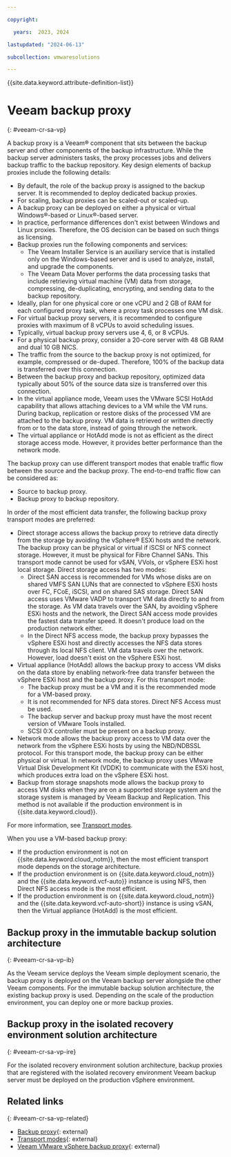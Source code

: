 ```yaml
---

copyright:

  years:  2023, 2024

lastupdated: "2024-06-13"

subcollection: vmwaresolutions

---
```


{{site.data.keyword.attribute-definition-list}}

# Veeam backup proxy
{: #veeam-cr-sa-vp}



A backup proxy is a Veeam® component that sits between the backup server and other components of the backup infrastructure. While the backup server administers tasks, the proxy processes jobs and delivers backup traffic to the backup repository. Key design elements of backup proxies include the following details:

* By default, the role of the backup proxy is assigned to the backup server. It is recommended to deploy dedicated backup proxies.
* For scaling, backup proxies can be scaled-out or scaled-up.
* A backup proxy can be deployed on either a physical or virtual Windows®-based or Linux®-based server.
* In practice, performance differences don't exist between Windows and Linux proxies. Therefore, the OS decision can be based on such things as licensing.
* Backup proxies run the following components and services:
   * The Veeam Installer Service is an auxiliary service that is installed only on the Windows-based server and is used to analyze, install, and upgrade the components.
   * The Veeam Data Mover performs the data processing tasks that include retrieving virtual machine (VM) data from storage, compressing, de-duplicating, encrypting, and sending data to the backup repository.
* Ideally, plan for one physical core or one vCPU and 2 GB of RAM for each configured proxy task, where a proxy task processes one VM disk.
* For virtual backup proxy servers, it is recommended to configure proxies with maximum of 8 vCPUs to avoid scheduling issues.
* Typically, virtual backup proxy servers use 4, 6, or 8 vCPUs.
* For a physical backup proxy, consider a 20-core server with 48 GB RAM and dual 10 GB NICS.
* The traffic from the source to the backup proxy is not optimized, for example, compressed or de-duped. Therefore, 100% of the backup data is transferred over this connection.
* Between the backup proxy and backup repository, optimized data typically about 50% of the source data size is transferred over this connection.
* In the virtual appliance mode, Veeam uses the VMware SCSI HotAdd capability that allows attaching devices to a VM while the VM runs. During backup, replication or restore disks of the processed VM are attached to the backup proxy. VM data is retrieved or written directly from or to the data store, instead of going through the network.
* The virtual appliance or HotAdd mode is not as efficient as the direct storage access mode. However, it provides better performance than the network mode.

The backup proxy can use different transport modes that enable traffic flow between the source and the backup proxy. The end-to-end traffic flow can be considered as:

* Source to backup proxy.
* Backup proxy to backup repository.

In order of the most efficient data transfer, the following backup proxy transport modes are preferred:

* Direct storage access allows the backup proxy to retrieve data directly from the storage by avoiding the vSphere® ESXi hosts and the network. The backup proxy can be physical or virtual if iSCSI or NFS connect storage. However, it must be physical for Fibre Channel SANs. This transport mode cannot be used for vSAN, VVols, or vSphere ESXi host local storage. Direct storage access has two modes:
   * Direct SAN access is recommended for VMs whose disks are on shared VMFS SAN LUNs that are connected to vSphere ESXi hosts over FC, FCoE, iSCSI, and on shared SAS storage. Direct SAN access uses VMware VADP to transport VM data directly to and from the storage. As VM data travels over the SAN, by avoiding vSphere ESXi hosts and the network, the Direct SAN access mode provides the fastest data transfer speed. It doesn't produce load on the production network either.
   * In the Direct NFS access mode, the backup proxy bypasses the vSphere ESXi host and directly accesses the NFS data stores through its local NFS client. VM data travels over the network. However, load doesn't exist on the vSphere ESXi host.
* Virtual appliance (HotAdd) allows the backup proxy to access VM disks on the data store by enabling network-free data transfer between the vSphere ESXi host and the backup proxy. For this transport mode:
   * The backup proxy must be a VM and it is the recommended mode for a VM-based proxy.
   * It is not recommended for NFS data stores. Direct NFS Access must be used.
   * The backup server and backup proxy must have the most recent version of VMware Tools installed.
   * SCSI 0:X controller must be present on a backup proxy.
* Network mode allows the backup proxy access to VM data over the network from the vSphere ESXi hosts by using the NBD/NDBSSL protocol. For this transport mode, the backup proxy can be either physical or virtual. In network mode, the backup proxy uses VMware Virtual Disk Development Kit (VDDK) to communicate with the ESXi host, which produces extra load on the vSphere ESXi host.
* Backup from storage snapshots mode allows the backup proxy to access VM disks when they are on a supported storage system and the storage system is managed by Veeam Backup and Replication. This method is not available if the production environment is in {{site.data.keyword.cloud}}.

For more information, see [Transport modes](https://helpcenter.veeam.com/docs/backup/vsphere/transport_modes.html?ver=120).

When you use a VM-based backup proxy:

* If the production environment is not on {{site.data.keyword.cloud_notm}}, then the most efficient transport mode depends on the storage architecture.
* If the production environment is on {{site.data.keyword.cloud_notm}} and the {{site.data.keyword.vcf-auto}} instance is using NFS, then Direct NFS access mode is the most efficient.
* If the production environment is on {{site.data.keyword.cloud_notm}} and the {{site.data.keyword.vcf-auto-short}} instance is using vSAN, then the Virtual appliance (HotAdd) is the most efficient.

## Backup proxy in the immutable backup solution architecture
{: #veeam-cr-sa-vp-ib}

As the Veeam service deploys the Veeam simple deployment scenario, the backup proxy is deployed on the Veeam backup server alongside the other Veeam components. For the immutable backup solution architecture, the existing backup proxy is used. Depending on the scale of the production environment, you can deploy one or more backup proxies.

## Backup proxy in the isolated recovery environment solution architecture
{: #veeam-cr-sa-vp-ire}

For the isolated recovery environment solution architecture, backup proxies that are registered with the isolated recovery environment Veeam backup server must be deployed on the production vSphere environment.

## Related links
{: #veeam-cr-sa-vp-related}

* [Backup proxy](https://helpcenter.veeam.com/docs/backup/vsphere/backup_proxy.html?ver=120){: external}
* [Transport modes](https://helpcenter.veeam.com/docs/backup/vsphere/transport_modes.html?ver=120){: external}
* [Veeam VMware vSphere backup proxy](https://bp.veeam.com/vbr/2_Design_Structures/D_Veeam_Components/D_backup_proxies/vmware_proxies.html#veeam-vmware-vsphere-backup-proxy){: external}
